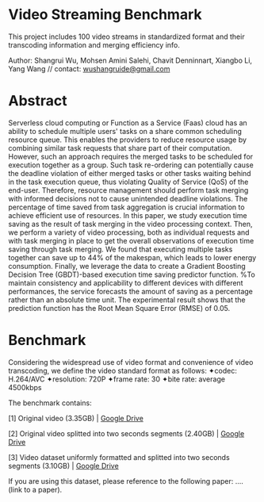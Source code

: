 # Video Streaming Benchmark
This project includes 100 video streams in standardized format and their transcoding information and merging efficiency info.

Author: Shangrui Wu, Mohsen Amini Salehi, Chavit Denninnart, Xiangbo Li, Yang Wang //
contact: wushangruide@gmail.com

# Abstract
Serverless cloud computing or Function as a Service (Faas) cloud has an ability to schedule multiple users' tasks on a share common scheduling resource queue. This enables the providers to reduce resource usage by combining similar task requests that share part of their computation. However, such an approach requires the merged tasks to be scheduled for execution together as a group. Such task re-ordering can potentially cause the deadline violation of either merged tasks or other tasks waiting behind in the task execution queue, thus violating Quality of Service (QoS) of the end-user. Therefore, resource management should perform task merging with informed decisions not to cause unintended deadline violations. The percentage of time saved from task aggregation is crucial information to achieve efficient use of resources. In this paper, we study execution time saving as the result of task merging in the video processing context. Then, we perform a variety of video processing, both as individual requests and with task merging in place to get the overall observations of execution time saving through task merging. We found that executing multiple tasks together can save up to 44\% of the makespan, which leads to lower energy consumption. Finally, we leverage the data to create a Gradient Boosting Decision Tree (GBDT)-based execution time saving predictor function. %To maintain consistency and applicability to different devices with different performances, the service forecasts the amount of saving as a percentage rather than an absolute time unit. The experimental result shows that the prediction function has the Root Mean Square Error (RMSE) of 0.05.

# Benchmark
Considering the widespread use of video format and convenience of video transcoding, we define the video standard format as follows: 
  ✦codec: H.264/AVC
  ✦resolution: 720P
  ✦frame rate: 30
  ✦bite rate: average 4500kbps
  
The benchmark contains:

  [1] Original video (3.35GB) | [Google Drive](https://drive.google.com/drive/folders/1uereCYUqTqb602W9BFi-cjj-Gag-IFt9?usp=sharing)
  
  [2] Original video splitted into two seconds segments (2.40GB) | [Google Drive](https://drive.google.com/drive/folders/1MaEAN8TjuOhv9mH33j5L7nibxppriadQ?usp=sharing)
  
  [3] Video dataset uniformly formatted and splitted into two seconds segments (3.10GB) | [Google Drive](https://drive.google.com/drive/folders/1KhsxZtC22L-EHoeXmsdmWpkuNZpmS-pL?usp=sharing)


If you are using this dataset, please reference to the following paper:
.... (link to a paper).
